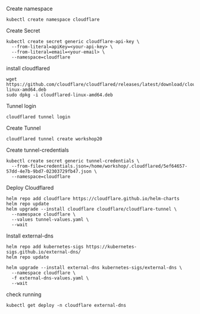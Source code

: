 Create namespace

```
kubectl create namespace cloudflare
```

Create Secret
```
kubectl create secret generic cloudflare-api-key \
  --from-literal=apiKey=<your-api-key> \
  --from-literal=email=<your-email> \
  --namespace=cloudflare
```



install cloudflared
```
wget https://github.com/cloudflare/cloudflared/releases/latest/download/cloudflared-linux-amd64.deb
sudo dpkg -i cloudflared-linux-amd64.deb
```

Tunnel login

```
cloudflared tunnel login

```

Create Tunnel
```
cloudflared tunnel create workshop20
```

Create tunnel-credentials
```
kubectl create secret generic tunnel-credentials \
  --from-file=credentials.json=/home/workshop/.cloudflared/5ef64657-57dd-4e7b-9bd7-02303729fb47.json \
  --namespace=cloudflare
```

Deploy Cloudflared 

```
helm repo add cloudflare https://cloudflare.github.io/helm-charts
helm repo update
helm upgrade --install cloudflare cloudflare/cloudflare-tunnel \
  --namespace cloudflare \
  --values tunnel-values.yaml \
  --wait

```
Install external-dns

```
helm repo add kubernetes-sigs https://kubernetes-sigs.github.io/external-dns/
helm repo update
```
```
helm upgrade --install external-dns kubernetes-sigs/external-dns \
  --namespace cloudflare \
  -f external-dns-values.yaml \
  --wait
```

check running
```
kubectl get deploy -n cloudflare external-dns
```
